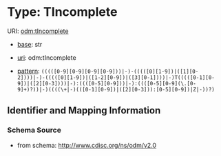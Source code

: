 # Type: TIncomplete



URI: [odm:tIncomplete](http://www.cdisc.org/ns/odm/v2.0/tIncomplete)

* [base](https://w3id.org/linkml/base): str

* [uri](https://w3id.org/linkml/uri): odm:tIncomplete



* [pattern](https://w3id.org/linkml/pattern): `(((([0-9][0-9][0-9][0-9]))|-)-(((([0][1-9])|([1][0-2])))|-)-(((([0][1-9])|([1-2][0-9])|([3][0-1])))|-)T(((([0-1][0-9])|([2][0-3])))|-):((([0-5][0-9]))|-):((([0-5][0-9](\.[0-9]+)?))|-)((((\+|-)(([0-1][0-9])|([2][0-3])):[0-5][0-9])|Z|-))?)`






## Identifier and Mapping Information







### Schema Source


* from schema: http://www.cdisc.org/ns/odm/v2.0



